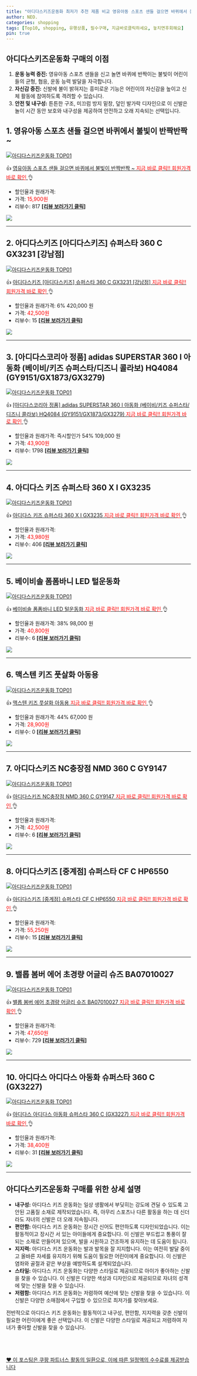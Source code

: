 ```yaml
---
title: "아디다스키즈운동화 최저가 추천 제품 비교 영유아동 스포츠 샌들 걸으면 바퀴에서 불빛이 반짝반짝 ~ 가격 비교 최저가장점"
author: NEO.
categories: shopping
tags: [Top10, shopping, 유행상품, 필수구매, 지금바로클릭하세요, 놓치면후회해요]
pin: true
---
```

## 아디다스키즈운동화 구매의 이점
1. **운동 능력 증진:** 영유아동 스포츠 샌들을 신고 놀면 바퀴에 반짝이는 불빛이 어린이들의 균형, 협응, 운동 능력 발달을 자극합니다.
2. **자신감 증진:** 신발에 불이 밝혀지는 흥미로운 기능은 어린이의 자신감을 높이고 신체 활동에 참여하도록 격려할 수 있습니다.
3. **안전 및 내구성:** 튼튼한 구조, 미끄럼 방지 밑창, 덮인 발가락 디자인으로 이 신발은 놀이 시간 동안 보호와 내구성을 제공하여 안전하고 오래 지속되는 선택입니다.

   

## 1. 영유아동 스포츠 샌들 걸으면 바퀴에서 불빛이 반짝반짝 ~

[![아디다스키즈운동화 TOP01](https://thumbnail10.coupangcdn.com/thumbnails/remote/490x490ex/image/vendor_inventory/dbd7/012c6b783392d435ba1d656ae3b0a360754340c255ce20152fafeecfc0d1.jpg)](https://link.coupang.com/re/AFFSDP?lptag=AF3617701&subid=GithubCoopas&pageKey=7778954374&traceid=V0-153&itemId=21019474040&vendorItemId=88082882170)


👍 [영유아동 스포츠 샌들 걸으면 바퀴에서 불빛이 반짝반짝 ~ <font color=red> 지금 바로 클릭!! 회원가격 바로 확인 </font> ](https://link.coupang.com/re/AFFSDP?lptag=AF3617701&subid=GithubCoopas&pageKey=7778954374&traceid=V0-153&itemId=21019474040&vendorItemId=88082882170) 👌 


- 할인율과 원래가격: 
- 가격: <span style='color:red'>15,900원</span>
- 리뷰수: 817  [**[리뷰 보러가기 클릭]**](https://link.coupang.com/re/AFFSDP?lptag=AF3617701&subid=GithubCoopas&pageKey=7778954374&traceid=V0-153&itemId=21019474040&vendorItemId=88082882170)

[![](/discount_price.png)](https://link.coupang.com/re/AFFSDP?lptag=AF3617701&subid=GithubCoopas&pageKey=7778954374&traceid=V0-153&itemId=21019474040&vendorItemId=88082882170)

---


   

## 2. 아디다스키즈 [아디다스키즈] 슈퍼스타 360 C GX3231 [강남점]

[![아디다스키즈운동화 TOP01](https://thumbnail9.coupangcdn.com/thumbnails/remote/490x490ex/image/vendor_inventory/2f78/39bdce9ef60a7e492072ab843182d0210b5b2565b0ebb23fa9ea61d5e27f.jpg)](https://link.coupang.com/re/AFFSDP?lptag=AF3617701&subid=GithubCoopas&pageKey=6350276876&traceid=V0-153&itemId=13359625266&vendorItemId=80691584483)


👍 [아디다스키즈 [아디다스키즈] 슈퍼스타 360 C GX3231 [강남점] <font color=red> 지금 바로 클릭!! 회원가격 바로 확인 </font> ](https://link.coupang.com/re/AFFSDP?lptag=AF3617701&subid=GithubCoopas&pageKey=6350276876&traceid=V0-153&itemId=13359625266&vendorItemId=80691584483) 👌 


- 할인율과 원래가격: 6%  420,000   원
- 가격: <span style='color:red'>42,500원</span>
- 리뷰수: 15  [**[리뷰 보러가기 클릭]**](https://link.coupang.com/re/AFFSDP?lptag=AF3617701&subid=GithubCoopas&pageKey=6350276876&traceid=V0-153&itemId=13359625266&vendorItemId=80691584483)

[![](/discount_price.png)](https://link.coupang.com/re/AFFSDP?lptag=AF3617701&subid=GithubCoopas&pageKey=6350276876&traceid=V0-153&itemId=13359625266&vendorItemId=80691584483)

---


   

## 3. [아디다스코리아 정품] adidas SUPERSTAR 360 I 아동화 (베이비/키즈 슈퍼스타/디즈니 콜라보) HQ4084 (GY9151/GX1873/GX3279)

[![아디다스키즈운동화 TOP01](https://thumbnail8.coupangcdn.com/thumbnails/remote/490x490ex/image/vendor_inventory/3e49/a8e7b16a34a953d6246877057718a5450dda36178a27e4af883636529e1a.jpeg)](https://link.coupang.com/re/AFFSDP?lptag=AF3617701&subid=GithubCoopas&pageKey=7700831158&traceid=V0-153&itemId=20618104706&vendorItemId=87692388811)


👍 [[아디다스코리아 정품] adidas SUPERSTAR 360 I 아동화 (베이비/키즈 슈퍼스타/디즈니 콜라보) HQ4084 (GY9151/GX1873/GX3279) <font color=red> 지금 바로 클릭!! 회원가격 바로 확인 </font> ](https://link.coupang.com/re/AFFSDP?lptag=AF3617701&subid=GithubCoopas&pageKey=7700831158&traceid=V0-153&itemId=20618104706&vendorItemId=87692388811) 👌 


- 할인율과 원래가격: 즉시할인가 54%  109,000   원
- 가격: <span style='color:red'>43,900원</span>
- 리뷰수: 1798  [**[리뷰 보러가기 클릭]**](https://link.coupang.com/re/AFFSDP?lptag=AF3617701&subid=GithubCoopas&pageKey=7700831158&traceid=V0-153&itemId=20618104706&vendorItemId=87692388811)

[![](/discount_price.png)](https://link.coupang.com/re/AFFSDP?lptag=AF3617701&subid=GithubCoopas&pageKey=7700831158&traceid=V0-153&itemId=20618104706&vendorItemId=87692388811)

---


   

## 4. 아디다스 키즈 슈퍼스타 360 X I GX3235

[![아디다스키즈운동화 TOP01](https://thumbnail8.coupangcdn.com/thumbnails/remote/490x490ex/image/vendor_inventory/2784/c0f836f6942742b37894b921f17f03bba44e9408cf2dea2cce690f0bdfdf.png)](https://link.coupang.com/re/AFFSDP?lptag=AF3617701&subid=GithubCoopas&pageKey=7379341110&traceid=V0-153&itemId=19053544788&vendorItemId=86176652218)


👍 [아디다스 키즈 슈퍼스타 360 X I GX3235 <font color=red> 지금 바로 클릭!! 회원가격 바로 확인 </font> ](https://link.coupang.com/re/AFFSDP?lptag=AF3617701&subid=GithubCoopas&pageKey=7379341110&traceid=V0-153&itemId=19053544788&vendorItemId=86176652218) 👌 


- 할인율과 원래가격: 
- 가격: <span style='color:red'>43,980원</span>
- 리뷰수: 406  [**[리뷰 보러가기 클릭]**](https://link.coupang.com/re/AFFSDP?lptag=AF3617701&subid=GithubCoopas&pageKey=7379341110&traceid=V0-153&itemId=19053544788&vendorItemId=86176652218)

[![](/discount_price.png)](https://link.coupang.com/re/AFFSDP?lptag=AF3617701&subid=GithubCoopas&pageKey=7379341110&traceid=V0-153&itemId=19053544788&vendorItemId=86176652218)

---


   

## 5. 베이비솔 폼폼바니 LED 털운동화

[![아디다스키즈운동화 TOP01](https://thumbnail10.coupangcdn.com/thumbnails/remote/490x490ex/image/vendor_inventory/a4b4/d3a98bcc6b10fce5e5a3c1c85006548397f7c76397436b6a66d4a348fe2f.jpg)](https://link.coupang.com/re/AFFSDP?lptag=AF3617701&subid=GithubCoopas&pageKey=7706940159&traceid=V0-153&itemId=20648862657&vendorItemId=87722062292)


👍 [베이비솔 폼폼바니 LED 털운동화 <font color=red> 지금 바로 클릭!! 회원가격 바로 확인 </font> ](https://link.coupang.com/re/AFFSDP?lptag=AF3617701&subid=GithubCoopas&pageKey=7706940159&traceid=V0-153&itemId=20648862657&vendorItemId=87722062292) 👌 


- 할인율과 원래가격: 38%  98,000   원
- 가격: <span style='color:red'>40,800원</span>
- 리뷰수: 6  [**[리뷰 보러가기 클릭]**](https://link.coupang.com/re/AFFSDP?lptag=AF3617701&subid=GithubCoopas&pageKey=7706940159&traceid=V0-153&itemId=20648862657&vendorItemId=87722062292)

[![](/discount_price.png)](https://link.coupang.com/re/AFFSDP?lptag=AF3617701&subid=GithubCoopas&pageKey=7706940159&traceid=V0-153&itemId=20648862657&vendorItemId=87722062292)

---


   

## 6. 맥스텐 키즈 풋살화 아동용

[![아디다스키즈운동화 TOP01](https://thumbnail6.coupangcdn.com/thumbnails/remote/490x490ex/image/vendor_inventory/1704/d33d7a90939c1754eb6ef8896a1c060a6667be5fa39ac88256dd6ca1656a.png)](https://link.coupang.com/re/AFFSDP?lptag=AF3617701&subid=GithubCoopas&pageKey=7741826497&traceid=V0-153&itemId=20830907374&vendorItemId=87899036736)


👍 [맥스텐 키즈 풋살화 아동용 <font color=red> 지금 바로 클릭!! 회원가격 바로 확인 </font> ](https://link.coupang.com/re/AFFSDP?lptag=AF3617701&subid=GithubCoopas&pageKey=7741826497&traceid=V0-153&itemId=20830907374&vendorItemId=87899036736) 👌 


- 할인율과 원래가격: 44%  67,000   원
- 가격: <span style='color:red'>28,900원</span>
- 리뷰수: 0  [**[리뷰 보러가기 클릭]**](https://link.coupang.com/re/AFFSDP?lptag=AF3617701&subid=GithubCoopas&pageKey=7741826497&traceid=V0-153&itemId=20830907374&vendorItemId=87899036736)

[![](/discount_price.png)](https://link.coupang.com/re/AFFSDP?lptag=AF3617701&subid=GithubCoopas&pageKey=7741826497&traceid=V0-153&itemId=20830907374&vendorItemId=87899036736)

---


   

## 7. 아디다스키즈 NC충장점 NMD 360 C GY9147

[![아디다스키즈운동화 TOP01](https://thumbnail10.coupangcdn.com/thumbnails/remote/490x490ex/image/vendor_inventory/de6f/a0b12091baf79ecae1248103db57a9d59e9e3c283aa000b3ba887197e250.jpg)](https://link.coupang.com/re/AFFSDP?lptag=AF3617701&subid=GithubCoopas&pageKey=6662143478&traceid=V0-153&itemId=15295143222&vendorItemId=82517296561)


👍 [아디다스키즈 NC충장점 NMD 360 C GY9147 <font color=red> 지금 바로 클릭!! 회원가격 바로 확인 </font> ](https://link.coupang.com/re/AFFSDP?lptag=AF3617701&subid=GithubCoopas&pageKey=6662143478&traceid=V0-153&itemId=15295143222&vendorItemId=82517296561) 👌 


- 할인율과 원래가격: 
- 가격: <span style='color:red'>42,500원</span>
- 리뷰수: 6  [**[리뷰 보러가기 클릭]**](https://link.coupang.com/re/AFFSDP?lptag=AF3617701&subid=GithubCoopas&pageKey=6662143478&traceid=V0-153&itemId=15295143222&vendorItemId=82517296561)

[![](/discount_price.png)](https://link.coupang.com/re/AFFSDP?lptag=AF3617701&subid=GithubCoopas&pageKey=6662143478&traceid=V0-153&itemId=15295143222&vendorItemId=82517296561)

---


   

## 8. 아디다스키즈 [중계점] 슈퍼스타 CF C HP6550

[![아디다스키즈운동화 TOP01](https://thumbnail9.coupangcdn.com/thumbnails/remote/490x490ex/image/vendor_inventory/97e7/3f1a17fc8d01c78a81edefd26c6830da9f80776d9881233f13f9579ab0e4.jpg)](https://link.coupang.com/re/AFFSDP?lptag=AF3617701&subid=GithubCoopas&pageKey=7375856948&traceid=V0-153&itemId=19037088606&vendorItemId=86160973251)


👍 [아디다스키즈 [중계점] 슈퍼스타 CF C HP6550 <font color=red> 지금 바로 클릭!! 회원가격 바로 확인 </font> ](https://link.coupang.com/re/AFFSDP?lptag=AF3617701&subid=GithubCoopas&pageKey=7375856948&traceid=V0-153&itemId=19037088606&vendorItemId=86160973251) 👌 


- 할인율과 원래가격: 
- 가격: <span style='color:red'>55,250원</span>
- 리뷰수: 15  [**[리뷰 보러가기 클릭]**](https://link.coupang.com/re/AFFSDP?lptag=AF3617701&subid=GithubCoopas&pageKey=7375856948&traceid=V0-153&itemId=19037088606&vendorItemId=86160973251)

[![](/discount_price.png)](https://link.coupang.com/re/AFFSDP?lptag=AF3617701&subid=GithubCoopas&pageKey=7375856948&traceid=V0-153&itemId=19037088606&vendorItemId=86160973251)

---


   

## 9. 밸롭 봄버 에어 초경량 어글리 슈즈 BA07010027

[![아디다스키즈운동화 TOP01](https://thumbnail8.coupangcdn.com/thumbnails/remote/490x490ex/image/retail/images/1740803211770172-171bd7e1-105c-4011-ae9a-19fc5e88be68.jpg)](https://link.coupang.com/re/AFFSDP?lptag=AF3617701&subid=GithubCoopas&pageKey=1987806335&traceid=V0-153&itemId=3382110567&vendorItemId=71368762823)


👍 [밸롭 봄버 에어 초경량 어글리 슈즈 BA07010027 <font color=red> 지금 바로 클릭!! 회원가격 바로 확인 </font> ](https://link.coupang.com/re/AFFSDP?lptag=AF3617701&subid=GithubCoopas&pageKey=1987806335&traceid=V0-153&itemId=3382110567&vendorItemId=71368762823) 👌 


- 할인율과 원래가격: 
- 가격: <span style='color:red'>47,650원</span>
- 리뷰수: 729  [**[리뷰 보러가기 클릭]**](https://link.coupang.com/re/AFFSDP?lptag=AF3617701&subid=GithubCoopas&pageKey=1987806335&traceid=V0-153&itemId=3382110567&vendorItemId=71368762823)

[![](/discount_price.png)](https://link.coupang.com/re/AFFSDP?lptag=AF3617701&subid=GithubCoopas&pageKey=1987806335&traceid=V0-153&itemId=3382110567&vendorItemId=71368762823)

---


   

## 10. 아디다스 아디다스 아동화 슈퍼스타 360 C (GX3227)

[![아디다스키즈운동화 TOP01](https://thumbnail7.coupangcdn.com/thumbnails/remote/490x490ex/image/vendor_inventory/a547/e3f441e68ae70d39db9d2e64bacfd0160b8e025205c8d4d1f654ae5e91dd.png)](https://link.coupang.com/re/AFFSDP?lptag=AF3617701&subid=GithubCoopas&pageKey=6355373259&traceid=V0-153&itemId=13391783766&vendorItemId=83315638137)


👍 [아디다스 아디다스 아동화 슈퍼스타 360 C (GX3227) <font color=red> 지금 바로 클릭!! 회원가격 바로 확인 </font> ](https://link.coupang.com/re/AFFSDP?lptag=AF3617701&subid=GithubCoopas&pageKey=6355373259&traceid=V0-153&itemId=13391783766&vendorItemId=83315638137) 👌 


- 할인율과 원래가격: 
- 가격: <span style='color:red'>38,400원</span>
- 리뷰수: 31  [**[리뷰 보러가기 클릭]**](https://link.coupang.com/re/AFFSDP?lptag=AF3617701&subid=GithubCoopas&pageKey=6355373259&traceid=V0-153&itemId=13391783766&vendorItemId=83315638137)

[![](/discount_price.png)](https://link.coupang.com/re/AFFSDP?lptag=AF3617701&subid=GithubCoopas&pageKey=6355373259&traceid=V0-153&itemId=13391783766&vendorItemId=83315638137)

---
## 아디다스키즈운동화 구매를 위한 상세 설명
* **내구성:** 아디다스 키즈 운동화는 일상 생활에서 부딪히는 강도에 견딜 수 있도록 고안된 고품질 소재로 제작되었습니다. 즉, 아무리 스포츠나 다른 활동을 하는 데 신더라도 자녀의 신발은 더 오래 지속됩니다.
* **편안함:** 아디다스 키즈 운동화는 장시간 신어도 편안하도록 디자인되었습니다. 이는 활동적이고 장시간 서 있는 아이들에게 중요합니다. 이 신발은 부드럽고 통풍이 잘되는 소재로 만들어져 있으며, 발을 시원하고 건조하게 유지하는 데 도움이 됩니다.
* **지지력:** 아디다스 키즈 운동화는 발과 발목을 잘 지지합니다. 이는 여전히 발달 중이고 올바른 자세를 유지하기 위해 도움이 필요한 어린이에게 중요합니다. 이 신발은 염좌와 골절과 같은 부상을 예방하도록 설계되었습니다.
* **스타일:** 아디다스 키즈 운동화는 다양한 스타일로 제공되므로 아이가 좋아하는 신발을 찾을 수 있습니다. 이 신발은 다양한 색상과 디자인으로 제공되므로 자녀의 성격에 맞는 신발을 찾을 수 있습니다.
* **저렴함:** 아디다스 키즈 운동화는 저렴하여 예산에 맞는 신발을 찾을 수 있습니다. 이 신발은 다양한 소매점에서 구입할 수 있으므로 최저가를 찾아보세요.

전반적으로 아디다스 키즈 운동화는 활동적이고 내구성, 편안함, 지지력을 갖춘 신발이 필요한 어린이에게 좋은 선택입니다. 이 신발은 다양한 스타일로 제공되고 저렴하여 자녀가 좋아할 신발을 찾을 수 있습니다.<br><br><br><br><br> [ ❤  이 포스팅은 쿠팡 파트너스 활동의 일환으로, 이에 따른 일정액의 수수료를 제공받습니다](https://link.coupang.com/a/bcEFyh)